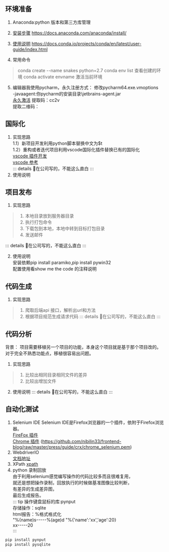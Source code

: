 ## 环境准备

1. Anaconda:python 版本和第三方库管理  

2. [安装步骤](https://docs.anaconda.com/anaconda/install/) https://docs.anaconda.com/anaconda/install/  
3. [使用说明](https://docs.conda.io/projects/conda/en/latest/user-guide/index.html) https://docs.conda.io/projects/conda/en/latest/user-guide/index.html

4. 常用命令  
> conda create --name snakes python=2.7
> conda env list 查看创建的环境 
> conda activate envname 激活当前环境
5. 编辑器我使用pycharm，永久注册方式： 
修改pycharm64.exe.vmoptions          
-javaagent:你pycharm的安装目录\jetbrains-agent.jar      
[永久激活](https://pan.baidu.com/s/1z7zBV1wGGJi74jylLMxQ7g) 
提取码：cc2v    
提取二维码：
## 国际化 

1. 实现思路  
1.1）新项目开发利用python脚本替换中文为$t      
1.2）重构或者迭代项目利用vscode国际化插件替换已有的国际化        
[vscode 插件开发](https://code.visualstudio.com/api/get-started/your-first-extension)     
[vscode 参考](https://github.com/antfu/i18n-ally)   
::: details 
<span class="emoj">🙉</span>在公司写的，不能这么直白
:::
2. 使用说明

## 项目发布

1. 实现思路  

> 1. 本地目录放到服务器目录  
> 2. 执行打包命令    
> 3. 下载包到本地，本地中转到目标打包目录    
> 4. 发送邮件     

::: details 
<span class="emoj">🙉</span>在公司写的，不能这么直白
:::

2. 使用说明  
安装依赖pip install paramiko,pip install pywin32    
配置使用看show me the code 的注释说明     

## 代码生成

1. 实现思路  
> 1. 爬取后端api 接口，解析出url和方法
> 2. 根据项目规范生成请求代码
::: details 
<span class="emoj">🙉</span>在公司写的，不能这么直白
:::

## 代码分析 

背景：
项目需要移植另一个项目的功能，本身这个项目就是基于那个项目改的。    
对于完全不熟悉功能点，移植很容易出问题。        
1. 实现思路  
> 1. 比较出相同目录相同文件的差异   
> 2. 比较出增加文件 
2. 使用说明
::: details 
<span class="emoj">🙉</span>在公司写的，不能这么直白
:::

## 自动化测试     
1. Selenium IDE 
Selenium IDE是Firefox浏览器的一个插件，依附于Firefox浏览器。    
[FireFox 插件](https://addons.mozilla.org/en-US/firefox/addon/selenium-ide/)        
[Chrome 插件](https://github.com/nibilin33/frontend-blog/raw/master/press/guide/crx/chrome_selenium.crx)
(https://github.com/nibilin33/frontend-blog/raw/master/press/guide/crx/chrome_selenium.pem)
2. WebdriverIO  
[文档地址](https://webdriver.io/docs/api.html)  
3. XPath
[xpath](https://devhints.io/xpath)  
4. python 录制回放  
由于利用selenium感觉编写操作的代码比较多而且很难复用，  
就还是想把操作录制，回放执行的时候做基准图像比较判断，    
有差异的生成差异图，    
最后生成报告。  
::: tip 
操作键盘鼠标的库:pynput         
存储操作：sqlite        
html报告：%格式格式化   
"%(name)s-----%(age)d "%{'name':'xx','age':20}  
xx-----20       
:::

```js     
pip install pynput  
pip install pysqlite    
```




